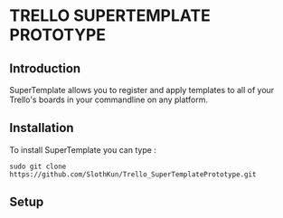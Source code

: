 # TRELLO SUPERTEMPLATE PROTOTYPE

## Introduction 
SuperTemplate allows you to register and apply templates to all of your Trello's boards in your commandline on any platform.

## Installation
  To install SuperTemplate you can type : 
  ```
  sudo git clone https://github.com/SlothKun/Trello_SuperTemplatePrototype.git
  ```
 
## Setup

